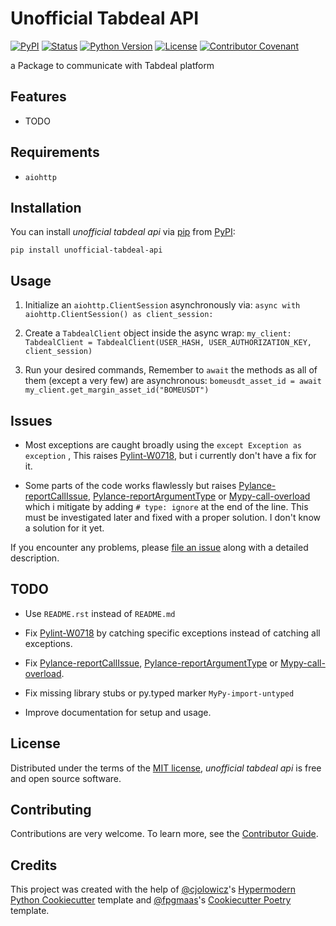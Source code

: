 # Unofficial Tabdeal API

[![PyPI](https://img.shields.io/pypi/v/unofficial-tabdeal-api.svg?style=flat-square)][package url]
[![Status](https://img.shields.io/pypi/status/unofficial-tabdeal-api.svg?style=flat-square)][package url]
[![Python Version](https://img.shields.io/pypi/pyversions/unofficial-tabdeal-api?style=flat-square)][package url]
[![License](https://img.shields.io/pypi/l/unofficial-tabdeal-api?style=flat-square)][MIT License]
[![Contributor Covenant](https://img.shields.io/badge/Contributor%20Covenant-2.1-4baaaa.svg)][Code of Conduct]

a Package to communicate with Tabdeal platform

## Features

- TODO

## Requirements

- `aiohttp`

## Installation

You can install _unofficial tabdeal api_ via [pip] from [PyPI]:

```console
pip install unofficial-tabdeal-api
```

## Usage

1. Initialize an `aiohttp.ClientSession` asynchronously via:
`async with aiohttp.ClientSession() as client_session:`

2. Create a `TabdealClient` object inside the async wrap:
`my_client: TabdealClient = TabdealClient(USER_HASH, USER_AUTHORIZATION_KEY, client_session)`
3. Run your desired commands, Remember to `await` the methods as all of them (except a very few) are asynchronous:
`bomeusdt_asset_id = await my_client.get_margin_asset_id("BOMEUSDT")`

## Issues

- Most exceptions are caught broadly using the `except Exception as exception`
  , This raises [Pylint-W0718], but i currently don't have a fix for it.

- Some parts of the code works flawlessly but raises [Pylance-reportCallIssue], [Pylance-reportArgumentType] or [Mypy-call-overload] which i mitigate by adding `# type: ignore` at the end of the line. This must be investigated later and fixed with a proper solution. I don't know a solution for it yet.

If you encounter any problems,
please [file an issue] along with a detailed description.

## TODO

- Use `README.rst` instead of `README.md`

- Fix [Pylint-W0718] by catching specific exceptions instead of catching all exceptions.

- Fix [Pylance-reportCallIssue], [Pylance-reportArgumentType] or [Mypy-call-overload].

- Fix missing library stubs or py.typed marker `MyPy-import-untyped`

- Improve documentation for setup and usage.

## License

Distributed under the terms of the [MIT license],
_unofficial tabdeal api_ is free and open source software.

## Contributing

Contributions are very welcome.
To learn more, see the [Contributor Guide].

## Credits

This project was created with the help of [@cjolowicz]'s [Hypermodern Python Cookiecutter] template and [@fpgmaas]'s [Cookiecutter Poetry] template.

<!-- Links -->
<!-- Badges section -->
[package url]: https://pypi.org/project/unofficial-tabdeal-api/
[Code of Conduct]: https://github.com/MohsenHNSJ/unofficial_tabdeal_api/blob/main/CODE_OF_CONDUCT.md

<!-- Installation section -->
[pip]: https://pypi.org/project/pip/
[PyPI]: https://pypi.org/

<!-- Issues section -->
[file an issue]: https://github.com/MohsenHNSJ/unofficial_tabdeal_api/issues/new

<!-- TODO section -->
[Pylint-W0718]: https://pylint.readthedocs.io/en/latest/user_guide/messages/warning/broad-exception-caught.html
[Pylance-reportCallIssue]: https://github.com/microsoft/pyright/blob/main/docs/configuration.md#reportCallIssue
[Pylance-reportArgumentType]: https://github.com/microsoft/pyright/blob/main/docs/configuration.md#reportArgumentType
[Mypy-call-overload]: https://mypy.readthedocs.io/en/latest/error_code_list.html#code-call-overload

<!-- Credits section -->
[@cjolowicz]: https://github.com/cjolowicz
[hypermodern python cookiecutter]: https://github.com/cjolowicz/cookiecutter-hypermodern-python
[@fpgmaas]: https://github.com/fpgmaas
[Cookiecutter Poetry]: https://github.com/fpgmaas/cookiecutter-poetry

<!-- Github Only -->
<!-- This section should be ignored by ReadTheDocs -->
<!-- Contributing section -->
[Contributor Guide]: https://github.com/MohsenHNSJ/unofficial_tabdeal_api/blob/main/CONTRIBUTING.md
<!-- License section -->
[MIT License]: https://github.com/MohsenHNSJ/unofficial_tabdeal_api/blob/main/LICENSE.txt
